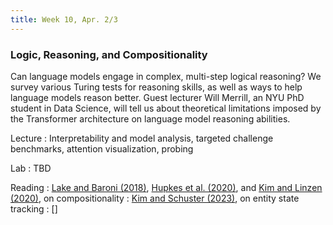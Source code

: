 ```yaml
---
title: Week 10, Apr. 2/3
---
```


### Logic, Reasoning, and Compositionality

Can language models engage in complex, multi-step logical reasoning? We survey various Turing tests for reasoning skills, as well as ways to help language models reason better. Guest lecturer Will Merrill, an NYU PhD student in Data Science, will tell us about theoretical limitations imposed by the Transformer architecture on language model reasoning abilities.

Lecture
: Interpretability and model analysis, targeted challenge benchmarks, attention visualization, probing

Lab
: TBD

Reading
: [Lake and Baroni (2018)](https://arxiv.org/abs/1711.00350), [Hupkes et al. (2020)](https://arxiv.org/abs/1908.08351), and [Kim and Linzen (2020)](https://arxiv.org/abs/2010.05465), on compositionality
: [Kim and Schuster (2023)](https://arxiv.org/abs/2305.02363), on entity state tracking
: []